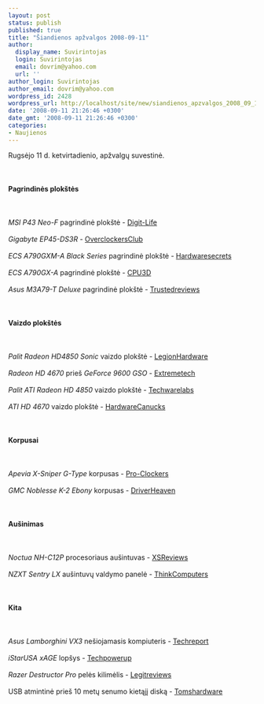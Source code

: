 ```yaml
---
layout: post
status: publish
published: true
title: "Šiandienos apžvalgos 2008-09-11"
author:
  display_name: Suvirintojas
  login: Suvirintojas
  email: dovrim@yahoo.com
  url: ''
author_login: Suvirintojas
author_email: dovrim@yahoo.com
wordpress_id: 2428
wordpress_url: http://localhost/site/new/siandienos_apzvalgos_2008_09_11/
date: '2008-09-11 21:26:46 +0300'
date_gmt: '2008-09-11 21:26:46 +0300'
categories:
- Naujienos
---
```

<p>Rugsėjo 11 d. ketvirtadienio, apžvalgų suvestinė.<br />
<br><br />
<br><b>Pagrindinės plokštės</b><br />
<br><br />
<br><i>MSI P43 Neo-F</i> pagrindinė plokštė - <a class="ns" href="http://www.digit-life.com/articles3/mainboard/msi-p43-neo-f-i43p-p1.html">Digit-Life</a><br />
<br><i>Gigabyte EP45-DS3R</i> - <a class="ns" href="http://www.overclockersclub.com/reviews/gigabyte_ep45_ds3r/">OverclockersClub</a><br />
<br><i>ECS A790GXM-A Black Series</i> pagrindinė plokštė - <a class="ns" href="http://www.hardwaresecrets.com/article/614">Hardwaresecrets</a><br />
<br><i>ECS A790GX-A</i> pagrindinė plokštė - <a class="ns" href="http://www.cpu3d.com/review/5829-1/ecs-a790gxm-a-motherboard/introduction.html">CPU3D</a><br />
<br><i>Asus M3A79-T Deluxe</i> pagrindinė plokštė - <a class="ns" href="http://www.trustedreviews.com/motherboards/review/2008/09/11/Asus-M3A79-T-Deluxe/p1">Trustedreviews</a><br />
<br><br />
<br><b>Vaizdo plokštės</b><br />
<br><br />
<br><i>Palit Radeon HD4850 Sonic</i> vaizdo plokštė - <a class="ns" href="http://www.legionhardware.com/document.php?id=772">LegionHardware</a><br />
<br><i>Radeon HD 4670</i> prieš <i>GeForce 9600 GSO</i> - <a class="ns" href="http://www.extremetech.com/article2/0,2845,2330177,00.asp">Extremetech</a><br />
<br><i>Palit ATI Radeon HD 4850</i> vaizdo plokštė - <a class="ns" href="http://www.techwarelabs.com/reviews/video/palit_ati_redeon_4850/">Techwarelabs</a><br />
<br><i>ATI HD 4670</i> vaizdo plokštė - <a class="ns" href="http://www.hardwarecanucks.com/forum/hardware-canucks-reviews/9987-ati-hd-4670-512mb-gddr3-video-card-review.html">HardwareCanucks</a><br />
<br><br />
<br><b>Korpusai</b><br />
<br><br />
<br><i>Apevia X-Sniper G-Type</i> korpusas - <a class="ns" href="http://www.pro-clockers.com/reviews/?id=99">Pro-Clockers</a><br />
<br><i>GMC Noblesse K-2 Ebony</i> korpusas - <a class="ns" href="http://www.driverheaven.net/reviews.php?reviewid=625">DriverHeaven</a><br />
<br><br />
<br><b>Aušinimas</b><br />
<br><br />
<br><i>Noctua NH-C12P</i> procesoriaus aušintuvas - <a class="ns" href="http://www.xsreviews.co.uk/reviews/cpu-coolers/noctua-nh-c12p/">XSReviews</a><br />
<br><i>NZXT Sentry LX</i> aušintuvų valdymo panelė - <a class="ns" href="http://www.thinkcomputers.org/index.php?x=reviews&id=833">ThinkComputers</a><br />
<br><br />
<br><b>Kita</b><br />
<br><br />
<br><i>Asus Lamborghini VX3</i> nešiojamasis kompiuteris - <a class="ns" href="http://www.techreport.com/articles.x/15299">Techreport</a><br />
<br><i>iStarUSA xAGE</i> lopšys - <a class="ns" href="http://www.techpowerup.com/reviews/iStarUSA/xAGE-N99-US/">Techpowerup</a><br />
<br><i>Razer Destructor Pro</i> pelės kilimėlis - <a class="ns" href="http://www.legitreviews.com/article/786/1/">Legitreviews</a><br />
<br>USB atmintinė prieš 10 metų senumo kietąjį diską - <a class="ns" href="http://www.tomshardware.com/reviews/usb-hard-drive,2015.html">Tomshardware</a><br />
<br><br />
<br><br />
<br></p>
